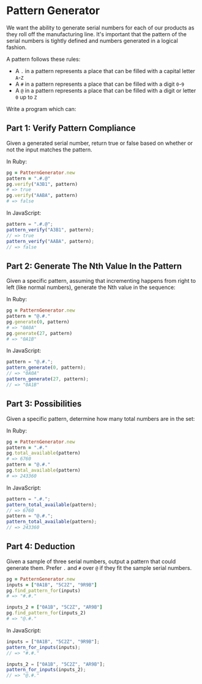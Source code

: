 # Pattern Generator

We want the ability to generate serial numbers for each of our products as they roll off the manufacturing line. It's important that the pattern of the serial numbers is tightly defined and numbers generated in a logical fashion.

A pattern follows these rules:

* A `.` in a pattern represents a place that can be filled with a capital letter `A`-`Z`
* A `#` in a pattern represents a place that can be filled with a digit `0`-`9`
* A `@` in a pattern represents a place that can be filled with a digit or letter `0` up to `Z`

Write a program which can:

## Part 1: Verify Pattern Compliance

Given a generated serial number, return true or false based on whether or not the input matches the pattern.

In Ruby:

```ruby
pg = PatternGenerator.new
pattern = ".#.@"
pg.verify("A3B1", pattern)
# => true
pg.verify("AABA", pattern)
# => false
```

In JavaScript:

```js
pattern = ".#.@";
pattern_verify("A3B1", pattern);
// => true
pattern_verify("AABA", pattern);
// => false
```


## Part 2: Generate The Nth Value In the Pattern

Given a specific pattern, assuming that incrementing happens from right to left (like normal numbers), generate the Nth value in the sequence:

In Ruby:

```ruby
pg = PatternGenerator.new
pattern = "@.#."
pg.generate(0, pattern)
# => "0A0A"
pg.generate(27, pattern)
# => "0A1B"
```

In JavaScript:

```js
pattern = "@.#.";
pattern_generate(0, pattern);
// => "0A0A"
pattern_generate(27, pattern);
// => "0A1B"
```

## Part 3: Possibilities

Given a specific pattern, determine how many total numbers are in the set:

In Ruby:

```ruby
pg = PatternGenerator.new
pattern = ".#."
pg.total_available(pattern)
# => 6760
pattern = "@.#."
pg.total_available(pattern)
# => 243360
```

In JavaScript:

```js
pattern = ".#.";
pattern_total_available(pattern);
// => 6760
pattern = "@.#.";
pattern_total_available(pattern);
// => 243360
```

## Part 4: Deduction

Given a sample of three serial numbers, output a pattern that could generate them. Prefer `.` and `#` over `@` if they fit the sample serial numbers.

```ruby
pg = PatternGenerator.new
inputs = ["0A1B", "5C2Z", "9R9B"]
pg.find_pattern_for(inputs)
# => "#.#."

inputs_2 = ["0A1B", "5C2Z", "AR9B"]
pg.find_pattern_for(inputs_2)
# => "@.#."
```

In JavaScript:

```js
inputs = ["0A1B", "5C2Z", "9R9B"];
pattern_for_inputs(inputs);
// => "#.#."

inputs_2 = ["0A1B", "5C2Z", "AR9B"];
pattern_for_inputs(inputs_2);
// => "@.#."
```
